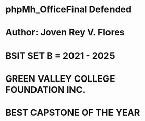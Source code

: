 # phpMh_OfficeFinal Defended
# Author: Joven Rey V. Flores
# BSIT SET B = 2021 - 2025
# GREEN VALLEY COLLEGE FOUNDATION INC.
# BEST CAPSTONE OF THE YEAR

